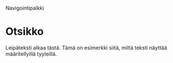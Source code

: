 <!DOCTYPE html>
<html lang="fi">
<head>
    <meta charset="UTF-8">
    <meta name="viewport" content="width=device-width, initial-scale=1.0">
    <title>Visuaalinen Koodi</title>
    <link rel="stylesheet" href="css/styles.css"> <!-- Link to the CSS file -->
</head>
<body>
    <div class="navbar">
        Navigointipalkki
    </div>
    <div class="container">
        <h1>Otsikko</h1>
        <p>Leipäteksti alkaa tästä. Tämä on esimerkki siitä, miltä teksti näyttää määritellyillä tyyleillä.</p>
    </div>
</body>
</html>
